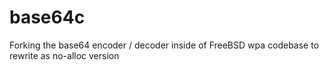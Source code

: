 # base64c
Forking the base64 encoder / decoder inside of FreeBSD wpa codebase to rewrite as no-alloc version
